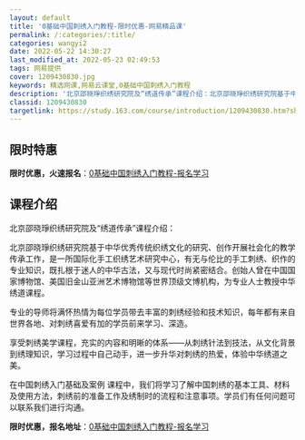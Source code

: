 ```yaml
---
layout: default
title: '0基础中国刺绣入门教程-限时优惠-网易精品课'
permalink: /:categories/:title/
categories: wangyi2
date: 2022-05-22 14:30:27
last_modified_at: 2022-05-23 02:49:53
tags: 网易提供
cover: 1209430830.jpg
keywords: 精选网课,网易云课堂,0基础中国刺绣入门教程
description: '北京邵晓琤织绣研究院及“绣道传承”课程介绍：北京邵晓琤织绣研究院基于中华优秀传统织绣文化的研究、创作开展社会化的教学传承'
classid: 1209430830
targetlink: https://study.163.com/course/introduction/1209430830.htm?share=1&shareId=1025206652&utm_campaign=share&utm_medium=iphoneShare&utm_source=&utm_u=1025206652
---
```


## 限时特惠

**限时优惠，火速报名**：[0基础中国刺绣入门教程-报名学习](https://study.163.com/course/introduction/1209430830.htm?share=1&shareId=1025206652&utm_campaign=share&utm_medium=iphoneShare&utm_source=&utm_u=1025206652)

## 课程介绍

北京邵晓琤织绣研究院及“绣道传承”课程介绍：

北京邵晓琤织绣研究院基于中华优秀传统织绣文化的研究、创作开展社会化的教学传承工作，是一所国际化手工织绣艺术研究中心，有无与伦比的手工刺绣、织作的专业知识，既扎根于迷人的中华古法，又与现代时尚紧密结合。创始人曾在中国国家博物馆、美国旧金山亚洲艺术博物馆等世界顶级文博机构，为专业人士教授中华绣道课程。

专业的导师将满怀热情为每位学员带去丰富的刺绣经验和技术知识，每年都有来自世界各地、对刺绣喜爱有加的学员前来学习、深造。

享受刺绣美学课程，充实的内容和明晰的体系——从刺绣针法到技法，从文化背景到绣理知识，学习过程中自己动手，进一步升华对刺绣的热爱，体验中华绣道之美。

在中国刺绣入门基础及案例 课程中，我们将学习了解中国刺绣的基本工具、材料及使用方法，刺绣前的准备工作及绣制时的流程和注意事项。学员们有任何问题可以联系我们进行沟通。

**限时优惠，报名地址**：[0基础中国刺绣入门教程-报名学习](https://study.163.com/course/introduction/1209430830.htm?share=1&shareId=1025206652&utm_campaign=share&utm_medium=iphoneShare&utm_source=&utm_u=1025206652)

